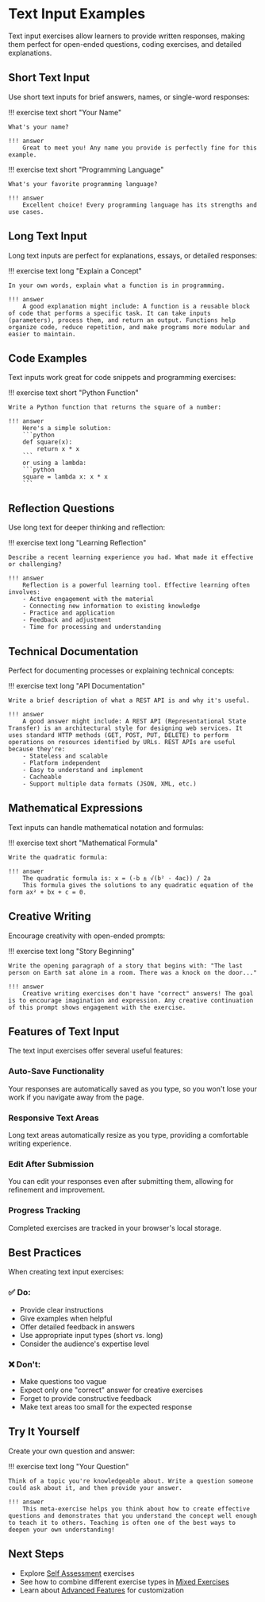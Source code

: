 # Text Input Examples

Text input exercises allow learners to provide written responses, making them perfect for open-ended questions, coding exercises, and detailed explanations.

## Short Text Input

Use short text inputs for brief answers, names, or single-word responses:

!!! exercise text short "Your Name"
    
    What's your name?
    
    !!! answer
        Great to meet you! Any name you provide is perfectly fine for this example.

!!! exercise text short "Programming Language"
    
    What's your favorite programming language?
    
    !!! answer
        Excellent choice! Every programming language has its strengths and use cases.

## Long Text Input

Long text inputs are perfect for explanations, essays, or detailed responses:

!!! exercise text long "Explain a Concept"
    
    In your own words, explain what a function is in programming.
    
    !!! answer
        A good explanation might include: A function is a reusable block of code that performs a specific task. It can take inputs (parameters), process them, and return an output. Functions help organize code, reduce repetition, and make programs more modular and easier to maintain.

## Code Examples

Text inputs work great for code snippets and programming exercises:

!!! exercise text short "Python Function"
    
    Write a Python function that returns the square of a number:
    
    !!! answer
        Here's a simple solution:
        ```python
        def square(x):
            return x * x
        ```
        or using a lambda:
        ```python
        square = lambda x: x * x
        ```

## Reflection Questions

Use long text for deeper thinking and reflection:

!!! exercise text long "Learning Reflection"
    
    Describe a recent learning experience you had. What made it effective or challenging?
    
    !!! answer
        Reflection is a powerful learning tool. Effective learning often involves:
        - Active engagement with the material
        - Connecting new information to existing knowledge
        - Practice and application
        - Feedback and adjustment
        - Time for processing and understanding

## Technical Documentation

Perfect for documenting processes or explaining technical concepts:

!!! exercise text long "API Documentation"
    
    Write a brief description of what a REST API is and why it's useful.
    
    !!! answer
        A good answer might include: A REST API (Representational State Transfer) is an architectural style for designing web services. It uses standard HTTP methods (GET, POST, PUT, DELETE) to perform operations on resources identified by URLs. REST APIs are useful because they're:
        - Stateless and scalable
        - Platform independent
        - Easy to understand and implement
        - Cacheable
        - Support multiple data formats (JSON, XML, etc.)

## Mathematical Expressions

Text inputs can handle mathematical notation and formulas:

!!! exercise text short "Mathematical Formula"
    
    Write the quadratic formula:
    
    !!! answer
        The quadratic formula is: x = (-b ± √(b² - 4ac)) / 2a
        This formula gives the solutions to any quadratic equation of the form ax² + bx + c = 0.

## Creative Writing

Encourage creativity with open-ended prompts:

!!! exercise text long "Story Beginning"
    
    Write the opening paragraph of a story that begins with: "The last person on Earth sat alone in a room. There was a knock on the door..."
    
    !!! answer
        Creative writing exercises don't have "correct" answers! The goal is to encourage imagination and expression. Any creative continuation of this prompt shows engagement with the exercise.

## Features of Text Input

The text input exercises offer several useful features:

### Auto-Save Functionality
Your responses are automatically saved as you type, so you won't lose your work if you navigate away from the page.

### Responsive Text Areas
Long text areas automatically resize as you type, providing a comfortable writing experience.

### Edit After Submission
You can edit your responses even after submitting them, allowing for refinement and improvement.

### Progress Tracking
Completed exercises are tracked in your browser's local storage.

## Best Practices

When creating text input exercises:

### ✅ Do:
- Provide clear instructions
- Give examples when helpful
- Offer detailed feedback in answers
- Use appropriate input types (short vs. long)
- Consider the audience's expertise level

### ❌ Don't:
- Make questions too vague
- Expect only one "correct" answer for creative exercises
- Forget to provide constructive feedback
- Make text areas too small for the expected response

## Try It Yourself

Create your own question and answer:

!!! exercise text long "Your Question"
    
    Think of a topic you're knowledgeable about. Write a question someone could ask about it, and then provide your answer.
    
    !!! answer
        This meta-exercise helps you think about how to create effective questions and demonstrates that you understand the concept well enough to teach it to others. Teaching is often one of the best ways to deepen your own understanding!

## Next Steps

- Explore [Self Assessment](self-assessment.md) exercises
- See how to combine different exercise types in [Mixed Exercises](mixed-exercise.md)
- Learn about [Advanced Features](../advanced.md) for customization
